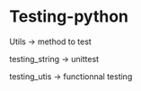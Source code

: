 # Testing-python

Utils -> method to test

testing_string -> unittest

testing_utis -> functionnal testing
